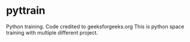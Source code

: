 # pyttrain

Python training. Code credited to geeksforgeeks.org
This is python space training with multiple different project. 